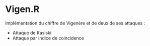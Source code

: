 # Vigen.R
Implémentation du chiffre de Vigenère et de deux de ses attaques : 
- Attaque de Kasiski
- Attaque par indice de coincidence
